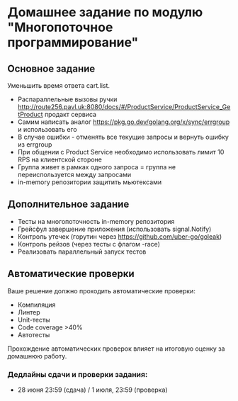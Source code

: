 # Домашнее задание по модулю "Многопоточное программирование"

## Основное задание

Уменьшить время ответа cart.list.
- Распараллельные вызовы ручки http://route256.pavl.uk:8080/docs/#/ProductService/ProductService_GetProduct продакт
сервиса
- Самим написать аналог https://pkg.go.dev/golang.org/x/sync/errgroup и использовать его
- В случае ошибки - отменять все текущие запросы и вернуть ошибку из errgroup
- При общении с Product Service необходимо использовать лимит 10 RPS на клиентской стороне
- Группа живет в рамках одного запроса = группа не переиспользуется между запросами
- in-memory репозитории защитить мьютексами

## Дополнительное задание

- Тесты на многопоточность in-memory репозитория
- Грейсфул завершение приложения (использовать signal.Notify)
- Контроль утечек (горутин через https://github.com/uber-go/goleak)
- Контроль рейзов (через тесты с флагом -race)
- Реализовать параллельный запуск тестов

## Автоматические проверки

Ваше решение должно проходить автоматические проверки:

- Компиляция
- Линтер
- Unit-тесты
- Code coverage >40%
- Автотесты

Прохождение автоматических проверок влияет на итоговую оценку за домашнюю работу.

### Дедлайны сдачи и проверки задания:
- 28 июня 23:59 (сдача) / 1 июля, 23:59 (проверка)
